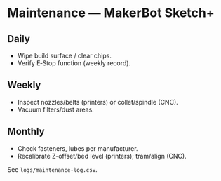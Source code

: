 # Maintenance — MakerBot Sketch+

## Daily
- Wipe build surface / clear chips.
- Verify E‑Stop function (weekly record).

## Weekly
- Inspect nozzles/belts (printers) or collet/spindle (CNC).
- Vacuum filters/dust areas.

## Monthly
- Check fasteners, lubes per manufacturer.
- Recalibrate Z-offset/bed level (printers); tram/align (CNC).

See `logs/maintenance-log.csv`.
